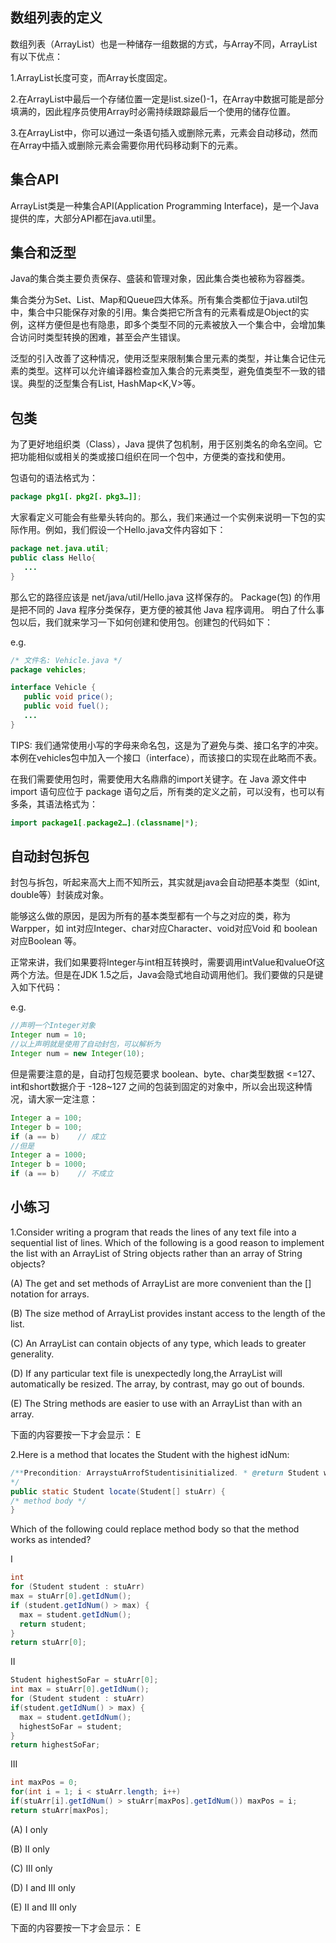 数组列表的定义
----
数组列表（ArrayList）也是一种储存一组数据的方式，与Array不同，ArrayList有以下优点：

1.ArrayList长度可变，而Array长度固定。

2.在ArrayList中最后一个存储位置一定是list.size()-1，在Array中数据可能是部分填满的，因此程序员使用Array时必需持续跟踪最后一个使用的储存位置。

3.在ArrayList中，你可以通过一条语句插入或删除元素，元素会自动移动，然而在Array中插入或删除元素会需要你用代码移动剩下的元素。

集合API
-----
ArrayList类是一种集合API(Application Programming Interface)，是一个Java提供的库，大部分API都在java.util里。

集合和泛型
-----
Java的集合类主要负责保存、盛装和管理对象，因此集合类也被称为容器类。

集合类分为Set、List、Map和Queue四大体系。所有集合类都位于java.util包中，集合中只能保存对象的引用。集合类把它所含有的元素看成是Object的实例，这样方便但是也有隐患，即多个类型不同的元素被放入一个集合中，会增加集合访问时类型转换的困难，甚至会产生错误。

泛型的引入改善了这种情况，使用泛型来限制集合里元素的类型，并让集合记住元素的类型。这样可以允许编译器检查加入集合的元素类型，避免值类型不一致的错误。典型的泛型集合有List<T>, HashMap<K,V>等。

包类
-----
为了更好地组织类（Class），Java 提供了包机制，用于区别类名的命名空间。它把功能相似或相关的类或接口组织在同一个包中，方便类的查找和使用。

包语句的语法格式为：
```java
package pkg1[．pkg2[．pkg3…]];
```
大家看定义可能会有些晕头转向的。那么，我们来通过一个实例来说明一下包的实际作用。例如，我们假设一个Hello.java文件内容如下：
```java
package net.java.util;
public class Hello{
   ...
}
```
那么它的路径应该是 net/java/util/Hello.java 这样保存的。 Package(包) 的作用是把不同的 Java 程序分类保存，更方便的被其他 Java 程序调用。
明白了什么事包以后，我们就来学习一下如何创建和使用包。创建包的代码如下：

e.g.
```java
/* 文件名: Vehicle.java */
package vehicles;

interface Vehicle {
   public void price();
   public void fuel();
   ...
}
```
TIPS: 我们通常使用小写的字母来命名包，这是为了避免与类、接口名字的冲突。本例在vehicles包中加入一个接口（interface），而该接口的实现在此略而不表。

在我们需要使用包时，需要使用大名鼎鼎的import关键字。在 Java 源文件中 import 语句应位于 package 语句之后，所有类的定义之前，可以没有，也可以有多条，其语法格式为：

```java
import package1[.package2…].(classname|*);
```

自动封包拆包
-----
封包与拆包，听起来高大上而不知所云，其实就是java会自动把基本类型（如int, double等）封装成对象。

能够这么做的原因，是因为所有的基本类型都有一个与之对应的类，称为 Warpper，如 int对应Integer、char对应Character、void对应Void 和 boolean对应Boolean 等。

正常来讲，我们如果要将Integer与int相互转换时，需要调用intValue和valueOf这两个方法。但是在JDK 1.5之后，Java会隐式地自动调用他们。我们要做的只是键入如下代码：

e.g.
```java
//声明一个Integer对象
Integer num = 10;
//以上声明就是使用了自动封包，可以解析为
Integer num = new Integer(10);
```
但是需要注意的是，自动打包规范要求 boolean、byte、char类型数据 <=127、int和short数据介于 -128~127 之间的包装到固定的对象中，所以会出现这种情况，请大家一定注意：
```java
Integer a = 100;
Integer b = 100;
if (a == b)    // 成立
//但是
Integer a = 1000;
Integer b = 1000;
if (a == b)    // 不成立
```
小练习
-----
1.Consider writing a program that reads the lines of any text file into a sequential list of lines. Which of the following is a good reason to implement the list with an ArrayList of String objects rather than an array of String objects?

(A) The get and set methods of ArrayList are more convenient than the [] notation for arrays.

(B) The size method of ArrayList provides instant access to the length of the list.

(C) An ArrayList can contain objects of any type, which leads to greater generality.

(D) If any particular text file is unexpectedly long,the ArrayList will automatically be resized. The array, by contrast, may go out of bounds.

(E) The String methods are easier to use with an ArrayList than with an array.

下面的内容要按一下才会显示：
<cr type="hidden">E</cr>

2.Here is a method that locates the Student with the highest idNum:
```java
/**Precondition: ArraystuArrofStudentisinitialized. * @return Student with highest idNum
*/
public static Student locate(Student[] stuArr) {
/* method body */
}
```
Which of the following could replace method body so that the method works as intended?

I
```java
int
for (Student student : stuArr)
max = stuArr[0].getIdNum();
if (student.getIdNum() > max) {
  max = student.getIdNum();
  return student;
}
return stuArr[0];
```
II
```java
Student highestSoFar = stuArr[0];
int max = stuArr[0].getIdNum();
for (Student student : stuArr)
if(student.getIdNum() > max) {
  max = student.getIdNum();
  highestSoFar = student;
}
return highestSoFar;
```
III
```java
int maxPos = 0;
for(int i = 1; i < stuArr.length; i++)
if(stuArr[i].getIdNum() > stuArr[maxPos].getIdNum()) maxPos = i;
return stuArr[maxPos];
```
(A) I only

(B) II only

(C) III only

(D) I and III only

(E) II and III only

下面的内容要按一下才会显示：
<cr type="hidden">E</cr>